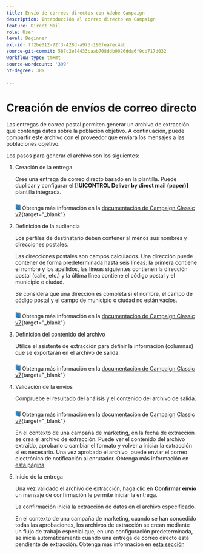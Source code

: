 ```yaml
---
title: Envío de correos directos con Adobe Campaign
description: Introducción al correo directo en Campaign
feature: Direct Mail
role: User
level: Beginner
exl-id: ff2be012-72f3-428d-a973-196fea7ec4ab
source-git-commit: 567c2e84433caab708ddb9026dda6f9cb717d032
workflow-type: tm+mt
source-wordcount: '399'
ht-degree: 38%

---
```


# Creación de envíos de correo directo

Las entregas de correo postal permiten generar un archivo de extracción que contenga datos sobre la población objetivo. A continuación, puede compartir este archivo con el proveedor que enviará los mensajes a las poblaciones objetivo.

Los pasos para generar el archivo son los siguientes:

1. Creación de la entrega

   Cree una entrega de correo directo basado en la plantilla. Puede duplicar y configurar el **[!UICONTROL Deliver by direct mail (paper)]** plantilla integrada.

   ![](../assets/do-not-localize/book.png) Obtenga más información en la [documentación de Campaign Classic v7](https://experienceleague.adobe.com/docs/campaign-classic/using/sending-messages/sending-direct-mail/creating-a-direct-mail-delivery.html){target="_blank"}

1. Definición de la audiencia

   Los perfiles de destinatario deben contener al menos sus nombres y direcciones postales.

   Las direcciones postales son campos calculados. Una dirección puede contener de forma predeterminada hasta seis líneas: la primera contiene el nombre y los apellidos, las líneas siguientes contienen la dirección postal (calle, etc.) y la última línea contiene el código postal y el municipio o ciudad.

   Se considera que una dirección es completa si el nombre, el campo de código postal y el campo de municipio o ciudad no están vacíos.

   ![](../assets/do-not-localize/book.png) Obtenga más información en la [documentación de Campaign Classic v7](https://experienceleague.adobe.com/docs/campaign-classic/using/sending-messages/key-steps-when-creating-a-delivery/steps-defining-the-target-population.html){target="_blank"}

1. Definición del contenido del archivo

   Utilice el asistente de extracción para definir la información (columnas) que se exportarán en el archivo de salida.

   ![](../assets/do-not-localize/book.png) Obtenga más información en la [documentación de Campaign Classic v7](https://experienceleague.adobe.com/docs/campaign-classic/using/sending-messages/sending-direct-mail/defining-the-direct-mail-content.html){target="_blank"}

1. Validación de la envíos

   Compruebe el resultado del análisis y el contenido del archivo de salida.

   ![](../assets/do-not-localize/book.png) Obtenga más información en la [documentación de Campaign Classic v7](https://experienceleague.adobe.com/docs/campaign-classic/using/sending-messages/sending-direct-mail/validating.html){target="_blank"}

   En el contexto de una campaña de marketing, en la fecha de extracción se crea el archivo de extracción. Puede ver el contenido del archivo extraído, aprobarlo o cambiar el formato y volver a iniciar la extracción si es necesario. Una vez aprobado el archivo, puede enviar el correo electrónico de notificación al enrutador. Obtenga más información en [esta página](https://experienceleague.adobe.com/docs/campaign/automation/campaign-orchestration/marketing-campaign-approval.html)

1. Inicio de la entrega

   Una vez validado el archivo de extracción, haga clic en **Confirmar envío** un mensaje de confirmación le permite iniciar la entrega.

   La confirmación inicia la extracción de datos en el archivo especificado.

   En el contexto de una campaña de marketing, cuando se han concedido todas las aprobaciones, los archivos de extracción se crean mediante un flujo de trabajo especial que, en una configuración predeterminada, se inicia automáticamente cuando una entrega de correo directo está pendiente de extracción. Obtenga más información en [esta sección](https://experienceleague.adobe.com/docs/campaign/automation/campaign-orchestration/marketing-campaign-deliveries.html?lang=es)
